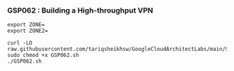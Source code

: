 ### GSP062 : Building a High-throughput VPN

```
export ZONE=
export ZONE2=
```

```
curl -LO raw.githubusercontent.com/tariqsheikhsw/GoogleCloudArchitectLabs/main/Solutions/GSP062.sh
sudo chmod +x GSP062.sh
./GSP062.sh
```
